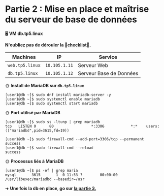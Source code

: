 # Partie 2 : Mise en place et maîtrise du serveur de base de données

🖥️ **VM db.tp5.linux**

**N'oubliez pas de dérouler la [📝**checklist**📝](#checklist).**

| Machines        | IP            | Service                 |
|-----------------|---------------|-------------------------|
| `web.tp5.linux` | `10.105.1.11` | Serveur Web             |
| `db.tp5.linux`  | `10.105.1.12` | Serveur Base de Données |

🌞 **Install de MariaDB sur `db.tp5.linux`**

```
[user1@db ~]$ sudo dnf install mariadb-server -y
[user1@db ~]$ sudo systemctl enable mariadb
[user1@db ~]$ sudo systemctl start mariadb
```


🌞 **Port utilisé par MariaDB**

```
[user1@db ~]$ sudo ss -ltunp | grep mariadb
tcp   LISTEN 0      80                 *:3306            *:*    users:(("mariadbd",pid=3615,fd=19))
```

```
[user1@db ~]$ sudo firewall-cmd --add-port=3306/tcp --permanent
success
[user1@db ~]$ sudo firewall-cmd --reload
success
```

🌞 **Processus liés à MariaDB**

```
[user1@db ~]$ ps -ef | grep maria
mysql       3615       1  0 11:53 ?        00:00:00 /usr/libexec/mariadbd --basedir=/usr
```

➜ **Une fois la db en place, go sur [la partie 3.](../part3/README.md)**
